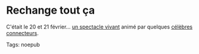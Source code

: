 # Rechange tout ça

C'était le 20 et 21 février... [un spectacle vivant](http://stagedereal.viabloga.com/) animé par quelques [célèbres connecteurs](https://tcrouzet.com/images_tc/iza2008.pdf).

Tags: noepub